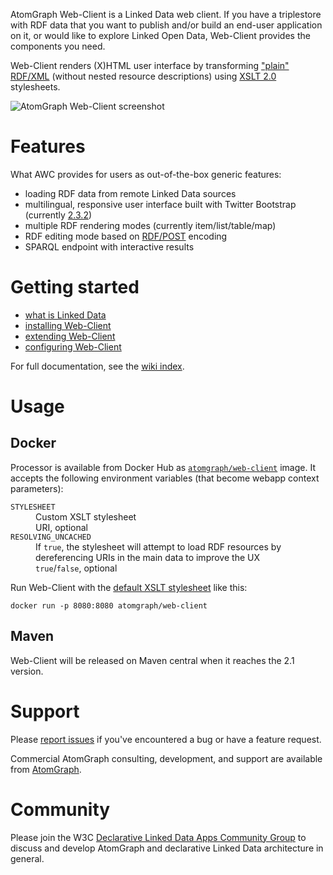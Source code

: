 AtomGraph Web-Client is a Linked Data web client. If you have a triplestore with RDF data that you want to publish
and/or build an end-user application on it, or would like to explore Linked Open Data, Web-Client provides the components you need.

Web-Client renders (X)HTML user interface by transforming ["plain" RDF/XML](https://jena.apache.org/documentation/io/rdf-output.html#rdfxml) (without nested resource descriptions)
using [XSLT 2.0](https://www.w3.org/TR/xslt20/) stylesheets.

![AtomGraph Web-Client screenshot](https://raw.github.com/AtomGraph/Web-Client/master/screenshot.jpg)

Features
========

What AWC provides for users as out-of-the-box generic features:
* loading RDF data from remote Linked Data sources
* multilingual, responsive user interface built with Twitter Bootstrap (currently [2.3.2](https://getbootstrap.com/2.3.2/))
* multiple RDF rendering modes (currently item/list/table/map)
* RDF editing mode based on [RDF/POST](http://www.lsrn.org/semweb/rdfpost.html) encoding
* SPARQL endpoint with interactive results

Getting started
===============

* [what is Linked Data](../../wiki/What-is-Linked-Data)
* [installing Web-Client](../../wiki/Installation)
* [extending Web-Client](../../wiki/Extending-Web-Client)
* [configuring Web-Client](../../wiki/Configuration)

For full documentation, see the [wiki index](../../wiki).

Usage
=====

Docker
------

Processor is available from Docker Hub as [`atomgraph/web-client`](https://hub.docker.com/r/atomgraph/web-client/) image.
It accepts the following environment variables (that become webapp context parameters):

<dl>
    <dt><code>STYLESHEET</code></dt>
    <dd>Custom XSLT stylesheet</dd>
    <dd>URI, optional</dd>
    <dt><code>RESOLVING_UNCACHED</code></dt>
    <dd>If <code>true</code>, the stylesheet will attempt to load RDF resources by dereferencing URIs in the main data to improve the UX</dd>
    <dd><code>true</code>/<code>false</code>, optional</dd>
</dl>

Run Web-Client with the [default XSLT stylesheet](blob/master/src/main/webapp/static/com/atomgraph/client/xsl/bootstrap/2.3.2/layout.xsl) like this:

    docker run -p 8080:8080 atomgraph/web-client

Maven
-----

Web-Client will be released on Maven central when it reaches the 2.1 version.

Support
=======

Please [report issues](../../issues) if you've encountered a bug or have a feature request.

Commercial AtomGraph consulting, development, and support are available from [AtomGraph](https://atomgraph.com).

Community
=========

Please join the W3C [Declarative Linked Data Apps Community Group](http://www.w3.org/community/declarative-apps/) to discuss
and develop AtomGraph and declarative Linked Data architecture in general.
